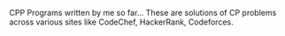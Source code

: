 CPP Programs written by me so far... These are solutions of CP problems across various sites like CodeChef, HackerRank, Codeforces.  
